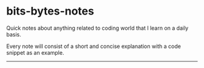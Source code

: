 # bits-bytes-notes

Quick notes about anything related to coding world that I learn on a daily basis.

Every note will consist of a short and concise explanation with a code snippet as an example.

---